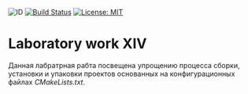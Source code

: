 ![ID](https://img.shields.io/badge/Кошкина-Ульяна-b657b6.svg) [![Build Status](https://travis-ci.org/uIiana99/Lab_14.svg?branch=master)](https://travis-ci.org/uIiana99/Lab_14) [![License: MIT](https://img.shields.io/badge/License-MIT-b657b6.svg)](/LICENSE)

# Laboratory work XIV
Данная лабратрная рабта посвещена упрощению процесса сборки, установки и упаковки проектов основанных на конфигурационных файлах *CMakeLists.txt*.
